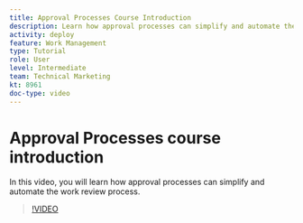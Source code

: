 ```yaml
---
title: Approval Processes Course Introduction
description: Learn how approval processes can simplify and automate the work review process.
activity: deploy
feature: Work Management
type: Tutorial
role: User
level: Intermediate
team: Technical Marketing
kt: 8961
doc-type: video
---
```

# Approval Processes course introduction

In this video, you will learn how approval processes can simplify and automate the work review process.

>[!VIDEO](https://video.tv.adobe.com/v/335224/?quality=12)
